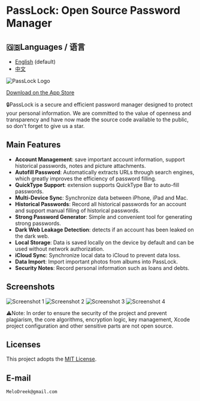 # PassLock: Open Source Password Manager
## 🇬🇧Languages / 语言

- [English](README.md) (default)
- [中文](README.zh.md)

![PassLock Logo](https://is1-ssl.mzstatic.com/image/thumb/Purple221/v4/71/22/34/712234a9-7089-a1fc-841b-594cd98b0c15/AppIcon-0-0-1x_U007epad-0-0-85-220.png/100x100bb.jpg)

[Download on the App Store](https://apps.apple.com/app/id1669178334)

🔒PassLock is a secure and efficient password manager designed to protect your personal information. We are committed to the value of openness and transparency and have now made the source code available to the public, so don't forget to give us a star.

## Main Features

- **Account Management**: save important account information, support historical passwords, notes and picture attachments.
- **Autofill Password**: Automatically extracts URLs through search engines, which greatly improves the efficiency of password filling.
- **QuickType Support**: extension supports QuickType Bar to auto-fill passwords.
- **Multi-Device Sync**: Synchronize data between iPhone, iPad and Mac.
- **Historical Passwords**: Record all historical passwords for an account and support manual filling of historical passwords.
- **Strong Password Generator**: Simple and convenient tool for generating strong passwords.
- **Dark Web Leakage Detection**: detects if an account has been leaked on the dark web.
- **Local Storage**: Data is saved locally on the device by default and can be used without network authorization.
- **iCloud Sync**: Synchronize local data to iCloud to prevent data loss.
- **Data Import**: Import important photos from albums into PassLock.
- **Security Notes**: Record personal information such as loans and debts.

## Screenshots

![Screenshot 1](https://is1-ssl.mzstatic.com/image/thumb/PurpleSource221/v4/6b/9a/cc/6b9acc12-ce92-e74e-2cf1-4d8afc8035c5/d2011d4d-8adf-4657-b777-f9aa7d923557_1.png/626x0w.webp)
![Screenshot 2](https://is1-ssl.mzstatic.com/image/thumb/PurpleSource221/v4/d4/d7/be/d4d7befd-2cd0-38c9-4203-6431d555500d/236d1205-be46-4163-a76d-3e2df92caad3_2.png/626x0w.webp)
![Screenshot 3](https://is1-ssl.mzstatic.com/image/thumb/PurpleSource211/v4/97/52/8c/97528c1e-582a-0839-8679-6c405763e7de/f3314cd6-4510-4075-91e4-0adbd0b86741_5.png/626x0w.webp)
![Screenshot 4](https://is1-ssl.mzstatic.com/image/thumb/PurpleSource221/v4/3f/dd/5d/3fdd5d8c-d152-113a-f854-1e4fab9115f0/c4f2a8db-66ff-43ff-b756-22d0c41e6034_6.png/626x0w.webp)

⚠️Note: In order to ensure the security of the project and prevent plagiarism, the core algorithms, encryption logic, key management, Xcode project configuration and other sensitive parts are not open source.

## Licenses

This project adopts the [MIT License](./LICENSE).

## E-mail

```bash
MeloDreek@gmail.com

